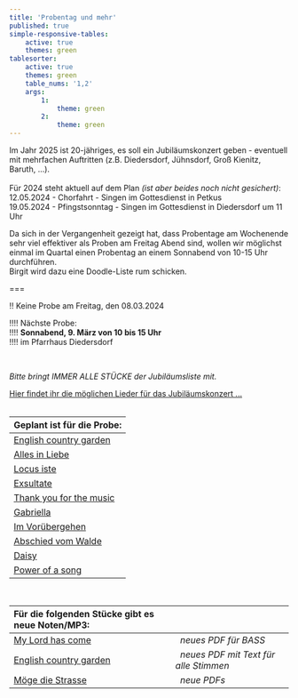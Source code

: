 ```yaml
---
title: 'Probentag und mehr'
published: true
simple-responsive-tables:
    active: true
    themes: green
tablesorter:
    active: true
    themes: green
    table_nums: '1,2'
    args:
        1:
            theme: green
        2:
            theme: green
---
```


Im Jahr 2025 ist 20-jähriges, es soll ein Jubiläumskonzert geben - eventuell mit mehrfachen Auftritten (z.B. Diedersdorf, Jühnsdorf, Groß Kienitz, Baruth, ...).
</br></br>
Für 2024 steht aktuell auf dem Plan _(ist aber beides noch nicht gesichert)_:</br>
12.05.2024 - Chorfahrt - Singen im Gottesdienst in Petkus</br>
19.05.2024 - Pfingstsonntag - Singen im Gottesdienst in Diedersdorf um 11 Uhr</br>


Da sich in der Vergangenheit gezeigt hat, dass Probentage am Wochenende sehr viel effektiver als Proben am Freitag Abend sind, wollen wir möglichst einmal im Quartal einen Probentag an einem Sonnabend von 10-15 Uhr durchführen.</br>
Birgit wird dazu eine Doodle-Liste rum schicken.

===

!! Keine Probe am Freitag, den 08.03.2024

!!!! Nächste Probe: </br>
!!!! **Sonnabend, 9. März von 10 bis 15 Uhr** </br>
!!!! im Pfarrhaus Diedersdorf

<br/>

<i>Bitte bringt IMMER ALLE STÜCKE der Jubiläumsliste mit.</i>
<br/>

[<i class="fa fa-hand-o-right"></i> Hier findet ihr die möglichen Lieder für das Jubiläumskonzert ...](/choerchen-intern/choerchennoten/tag:Jubiläumskonzert%202025/query:Jubiläumskonzert%202025)
<br/>
<br/>

| Geplant ist für die Probe: |  
| :------------ |  
| [<i class="fa fa-hand-o-right"></i> English country garden](/choerchen-intern/choerchennoten/english_country_garden) | 
| [<i class="fa fa-hand-o-right"></i> Alles in Liebe](/choerchen-intern/choerchennoten/alles_in_liebe) | 
| [<i class="fa fa-hand-o-right"></i> Locus iste](/choerchen-intern/choerchennoten/locus_iste) | 
| [<i class="fa fa-hand-o-right"></i> Exsultate](/choerchen-intern/choerchennoten/exsultate_in_seven) | 
| [<i class="fa fa-hand-o-right"></i> Thank you for the music](/choerchen-intern/choerchennoten/thank_you_for_the_music) |
| [<i class="fa fa-hand-o-right"></i> Gabriella](/choerchen-intern/choerchennoten/gabriellas-sang) |  
| [<i class="fa fa-hand-o-right"></i> Im Vorübergehen](/choerchen-intern/choerchennoten/im_voruebergehen) | 
| [<i class="fa fa-hand-o-right"></i> Abschied vom Walde](/choerchen-intern/choerchennoten/abschied-vom-walde) | 
| [<i class="fa fa-hand-o-right"></i> Daisy](/choerchen-intern/choerchennoten/daisy) | 
| [<i class="fa fa-hand-o-right"></i> Power of a song](/choerchen-intern/choerchennoten/the_power_of_a_song) | 

<br/>

| Für die folgenden Stücke gibt es neue Noten/MP3:|   | 
| :------------ | :------------ | 
| [<i class="fa fa-hand-o-right"></i> My Lord has come](/choerchen-intern/choerchennoten/my-lord-has-come) | <i>&nbsp;&nbsp;neues PDF für BASS</i> |
| [<i class="fa fa-hand-o-right"></i> English country garden](/choerchen-intern/choerchennoten/english_country_garden) | <i>&nbsp;&nbsp;neues PDF mit Text für alle Stimmen</i> |
| [<i class="fa fa-hand-o-right"></i> Möge die Strasse](/choerchen-intern/choerchennoten/moege_die_strasse_uns_zusammenfuehren) | <i>&nbsp;&nbsp;neue PDFs</i> |

</br>&nbsp;</br>



